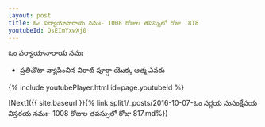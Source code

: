 ```yaml
---
layout: post
title: ఓం పర్యాయానారాయ నమః- 1008 రోజుల తపస్సులో రోజు  818
youtubeId: QsEImYxwXj0
---
```

 
 
 ఓం పర్యాయానారాయ నమః  
 
 -  ప్రతిచోటా వ్యాపించిన విరాట్ పూర్షా యొక్క ఆత్మ ఎవరు 
 
  
 
  
 
 
 
 
 
 


{% include youtubePlayer.html id=page.youtubeId %}
 
[Next]({{ site.baseurl }}{% link  split1/_posts/2016-10-07-ఓం సర్గయ సుసంక్షేపయ విస్తరయ నమః- 1008 రోజుల తపస్సులో రోజు  817.md%})
 
